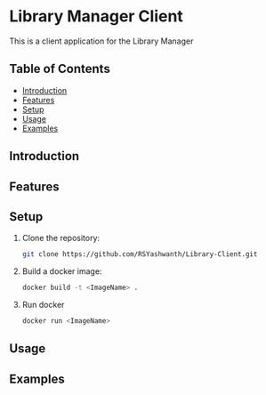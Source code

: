 # Library Manager Client

This is a client application for the Library Manager

## Table of Contents

- [Introduction](#introduction)
- [Features](#features)
- [Setup](#setup)
- [Usage](#usage)
- [Examples](#examples)

## Introduction

## Features

## Setup

1. Clone the repository:

   ```sh
   git clone https://github.com/RSYashwanth/Library-Client.git
   ```
2. Build a docker image:
   ```sh
   docker build -t <ImageName> .
   ```
3. Run docker
   ```sh
   docker run <ImageName>
   ```
## Usage

## Examples
   
